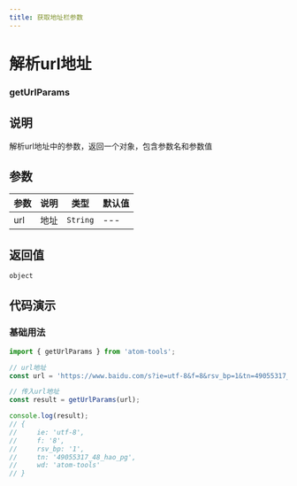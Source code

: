 ```yaml
---
title: 获取地址栏参数
---
```


# 解析url地址

### getUrlParams

## 说明
解析url地址中的参数，返回一个对象，包含参数名和参数值

## 参数

| 参数 | 说明 | 类型   | 默认值 |
| ---- | ---- | ------ | ------ |
| url | 地址 | `String`  | ---      |

## 返回值

`object`

## 代码演示

### 基础用法

```ts
import { getUrlParams } from 'atom-tools';

// url地址
const url = 'https://www.baidu.com/s?ie=utf-8&f=8&rsv_bp=1&tn=49055317_48_hao_pg&wd=atom-tools'

// 传入url地址
const result = getUrlParams(url); 

console.log(result);
// {
//     ie: 'utf-8',
//     f: '8',
//     rsv_bp: '1',
//     tn: '49055317_48_hao_pg',
//     wd: 'atom-tools'
// }


```


    

